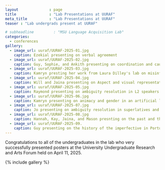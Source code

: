 ```yaml
---
layout              : page
title               : "Lab Presentations at UURAF"
meta_title          : "Lab Presentations at UURAF"
teaser : "Lab undergrads present at UURAF"

# subheadline         : "MSU Language Acquisition Lab"
categories: 
  - conferences
gallery:
  - image_url: uuraf/UURAF-2025-01.jpg
    caption: Ezekial presenting on verbal agreement
  - image_url: uuraf/UURAF-2025-02.jpg
    caption: Guy, Sophie, and Ankith presenting on coordination and causality
  - image_url: uuraf/UURAF-2025-03.jpg
    caption: Kamryn presting her work from Laura Dilley's lab on misinformation
  - image_url: uuraf/UURAF-2025-04.jpg
    caption: Will and Jaina presenting on Aspect and visual representation
  - image_url: uuraf/UURAF-2025-05.jpg
    caption: Raymond presenting on ambiguity resolution in L2 speakers
  - image_url: uuraf/UURAF-2025-06.jpg
    caption: Kamryn presenting on animacy and gender in an artificial language study
  - image_url: uuraf/UURAF-2025-07.jpg
    caption: Jo presenting on ambiguity resolution in superlatives and comparatives
  - image_url: uuraf/UURAF-2025-08.jpg
    caption: Hannah, Kay, Jaina, and Mason presnting on the past and the present perfect
  - image_url: uuraf/UURAF-2025-09.
    caption: Guy presenting on the history of the imperfective in Portuguese
---
```


Congratulations to all of the undergraduates in the lab who very successfully presented posters at the University Undergraduate Research and Arts Forum held on April 11, 2025.

{% include gallery %}